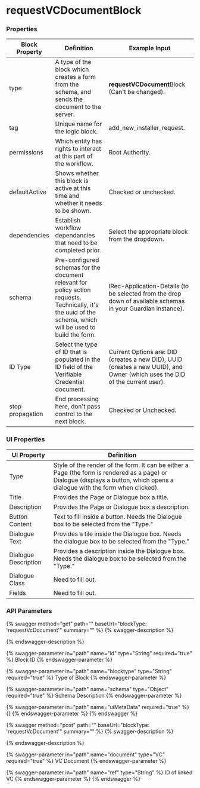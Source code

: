 # requestVCDocumentBlock

### Properties

| Block Property   | Definition                                                                                                                                                   | Example Input                                                                                                                |
| ---------------- | ------------------------------------------------------------------------------------------------------------------------------------------------------------ | ---------------------------------------------------------------------------------------------------------------------------- |
| type             | A type of the block which creates a form from the schema, and sends the document to the server.                                                              | **requestVCDocument**Block (Can't be changed).                                                                               |
| tag              | Unique name for the logic block.                                                                                                                             | add\_new\_installer\_request.                                                                                                |
| permissions      | Which entity has rights to interact at this part of the workflow.                                                                                            | Root Authority.                                                                                                              |
| defaultActive    | Shows whether this block is active at this time and whether it needs to be shown.                                                                            | Checked or unchecked.                                                                                                        |
| dependencies     | Establish workflow dependancies that need to be completed prior.                                                                                             | Select the appropriate block from the dropdown.                                                                              |
| schema           | Pre-configured schemas for the document relevant for policy action requests. Technically, it's the uuid of the schema, which will be used to build the form. | IRec-Application-Details (to be selected from the drop down of available schemas in your Guardian instance).                 |
| ID Type          | Select the type of ID that is populated in the ID field of the Verifiable Credential document.                                                               | Current Options are: DID (creates a new DID), UUID (creates a new UUID), and Owner (which uses the DID of the current user). |
| stop propagation | End processing here, don't pass control to the next block.                                                                                                   | Checked or Unchecked.                                                                                                        |

### UI Properties

| UI Property          | Definition                                                                                                                                                                    |
| -------------------- | ----------------------------------------------------------------------------------------------------------------------------------------------------------------------------- |
| Type                 | Style of the render of the form. It can be either a Page (the form is rendered as a page) or Dialogue (displays a button, which opens a dialogue with the form when clicked). |
| Title                | Provides the Page or Dialogue box a title.                                                                                                                                    |
| Description          | Provides the Page or Dialogue box a description.                                                                                                                              |
| Button Content       | Text to fill inside a button. Needs the Dialogue box to be selected from the "Type."                                                                                          |
| Dialogue Text        | Provides a tile inside the Dialogue box. Needs the dialogue box to be selected from the "Type."                                                                               |
| Dialogue Description | Provides a description inside the Dialogue box. Needs the dialogue box to be selected from the "Type."                                                                        |
| Dialogue Class       | Need to fill out.                                                                                                                                                             |
| Fields               | Need to fill out.                                                                                                                                                             |

### API Parameters

{% swagger method="get" path="" baseUrl="blockType: 'requestVcDocument'" summary="" %}
{% swagger-description %}

{% endswagger-description %}

{% swagger-parameter in="path" name="id" type="String" required="true" %}
Block ID
{% endswagger-parameter %}

{% swagger-parameter in="path" name="blocktype" type="String" required="true" %}
Type of Block
{% endswagger-parameter %}

{% swagger-parameter in="path" name="schema" type="Object" required="true" %}
Schema Description
{% endswagger-parameter %}

{% swagger-parameter in="path" name="uiMetaData" required="true" %}
{}
{% endswagger-parameter %}
{% endswagger %}

{% swagger method="post" path="" baseUrl="blockType: 'requestVcDocument'" summary="" %}
{% swagger-description %}

{% endswagger-description %}

{% swagger-parameter in="path" name="document" type="VC" required="true" %}
VC Document
{% endswagger-parameter %}

{% swagger-parameter in="path" name="ref" type="String" %}
ID of linked VC
{% endswagger-parameter %}
{% endswagger %}
